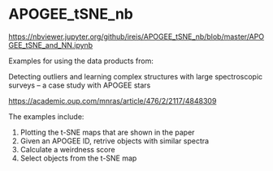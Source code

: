 # APOGEE_tSNE_nb
https://nbviewer.jupyter.org/github/ireis/APOGEE_tSNE_nb/blob/master/APOGEE_tSNE_and_NN.ipynb


Examples for using the data products from:

Detecting outliers and learning complex structures with large spectroscopic surveys – a case study with APOGEE stars

https://academic.oup.com/mnras/article/476/2/2117/4848309

The examples include:
1. Plotting the t-SNE maps that are shown in the paper
2. Given an APOGEE ID, retrive objects with similar spectra
3. Calculate a weirdness score
4. Select objects from the t-SNE map

